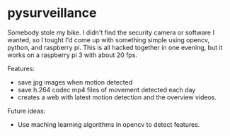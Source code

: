 # pysurveillance

Somebody stole my bike. I didn't find the security camera or software I wanted, so I tought I'd come up with something simple using opencv, python, and raspberry pi. This is all hacked together in one evening, but it works on a raspberry pi 3 with about 20 fps. 

Features:
- save jpg images when motion detected
- save h.264 codec mp4 files of movement detected each day
- creates a web with latest motion detection and the overview videos. 

Future ideas:
- Use maching learning algorithms in opencv to detect features.
